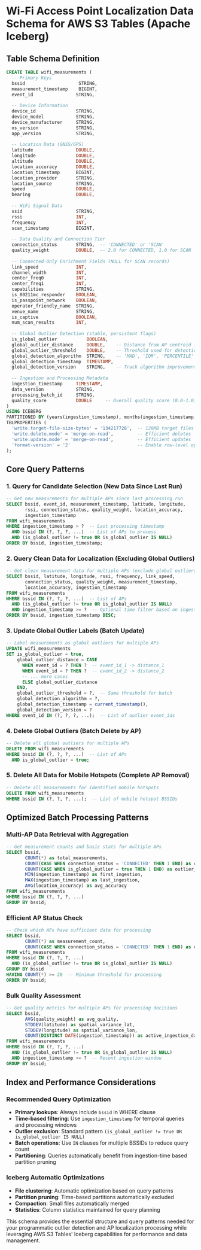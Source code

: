 # Wi-Fi Access Point Localization Data Schema for AWS S3 Tables (Apache Iceberg)

## Table Schema Definition

```sql
CREATE TABLE wifi_measurements (
  -- Primary Keys
  bssid                    STRING,
  measurement_timestamp    BIGINT,
  event_id                STRING,
  
  -- Device Information
  device_id               STRING,
  device_model            STRING,
  device_manufacturer     STRING,
  os_version              STRING,
  app_version             STRING,
  
  -- Location Data (GNSS/GPS)
  latitude                DOUBLE,
  longitude               DOUBLE,
  altitude                DOUBLE,
  location_accuracy       DOUBLE,
  location_timestamp      BIGINT,
  location_provider       STRING,
  location_source         STRING,
  speed                   DOUBLE,
  bearing                 DOUBLE,
  
  -- WiFi Signal Data
  ssid                    STRING,
  rssi                    INT,
  frequency               INT,
  scan_timestamp          BIGINT,
  
  -- Data Quality and Connection Tier
  connection_status       STRING,  -- 'CONNECTED' or 'SCAN'
  quality_weight          DOUBLE,  -- 2.0 for CONNECTED, 1.0 for SCAN
  
  -- Connected-Only Enrichment Fields (NULL for SCAN records)
  link_speed              INT,
  channel_width           INT,
  center_freq0            INT,
  center_freq1            INT,
  capabilities            STRING,
  is_80211mc_responder    BOOLEAN,
  is_passpoint_network    BOOLEAN,
  operator_friendly_name  STRING,
  venue_name              STRING,
  is_captive              BOOLEAN,
  num_scan_results        INT,
  
  -- Global Outlier Detection (stable, persistent flags)
  is_global_outlier           BOOLEAN,
  global_outlier_distance     DOUBLE,    -- Distance from AP centroid in meters
  global_outlier_threshold    DOUBLE,    -- Threshold used for detection
  global_detection_algorithm  STRING,    -- 'MAD', 'IQR', 'PERCENTILE'
  global_detection_timestamp  TIMESTAMP,
  global_detection_version    STRING,    -- Track algorithm improvements
  
  -- Ingestion and Processing Metadata
  ingestion_timestamp     TIMESTAMP,
  data_version            STRING,
  processing_batch_id     STRING,
  quality_score           DOUBLE     -- Overall quality score (0.0-1.0)
)
USING ICEBERG
PARTITIONED BY (years(ingestion_timestamp), months(ingestion_timestamp), days(ingestion_timestamp))
TBLPROPERTIES (
  'write.target-file-size-bytes' = '134217728',  -- 128MB target files
  'write.delete.mode' = 'merge-on-read',         -- Efficient deletes
  'write.update.mode' = 'merge-on-read',         -- Efficient updates
  'format-version' = '2'                         -- Enable row-level operations
);
```

## Core Query Patterns

### 1. Query for Candidate Selection (New Data Since Last Run)

```sql
-- Get new measurements for multiple APs since last processing run
SELECT bssid, event_id, measurement_timestamp, latitude, longitude, 
       rssi, connection_status, quality_weight, location_accuracy,
       ingestion_timestamp
FROM wifi_measurements 
WHERE ingestion_timestamp > ?  -- Last processing timestamp
  AND bssid IN (?, ?, ?, ...)  -- List of APs to process
  AND (is_global_outlier != true OR is_global_outlier IS NULL)
ORDER BY bssid, ingestion_timestamp;
```

### 2. Query Clean Data for Localization (Excluding Global Outliers)

```sql
-- Get clean measurement data for multiple APs (exclude global outliers)
SELECT bssid, latitude, longitude, rssi, frequency, link_speed,
       connection_status, quality_weight, measurement_timestamp,
       location_accuracy, ingestion_timestamp
FROM wifi_measurements 
WHERE bssid IN (?, ?, ?, ...)  -- List of APs
  AND (is_global_outlier != true OR is_global_outlier IS NULL)
  AND ingestion_timestamp >= ?  -- Optional time filter based on ingestion
ORDER BY bssid, ingestion_timestamp DESC;
```

### 3. Update Global Outlier Labels (Batch Update)

```sql
-- Label measurements as global outliers for multiple APs
UPDATE wifi_measurements 
SET is_global_outlier = true,
    global_outlier_distance = CASE 
      WHEN event_id = ? THEN ?  -- event_id_1 -> distance_1
      WHEN event_id = ? THEN ?  -- event_id_2 -> distance_2
      -- ... more cases
      ELSE global_outlier_distance 
    END,
    global_outlier_threshold = ?,  -- Same threshold for batch
    global_detection_algorithm = ?,
    global_detection_timestamp = current_timestamp(),
    global_detection_version = ?
WHERE event_id IN (?, ?, ?, ...);  -- List of outlier event_ids
```

### 4. Delete Global Outliers (Batch Delete by AP)

```sql
-- Delete all global outliers for multiple APs
DELETE FROM wifi_measurements 
WHERE bssid IN (?, ?, ?, ...)  -- List of APs
  AND is_global_outlier = true;
```

### 5. Delete All Data for Mobile Hotspots (Complete AP Removal)

```sql
-- Delete all measurements for identified mobile hotspots
DELETE FROM wifi_measurements 
WHERE bssid IN (?, ?, ?, ...);  -- List of mobile hotspot BSSIDs
```

## Optimized Batch Processing Patterns

### Multi-AP Data Retrieval with Aggregation

```sql
-- Get measurement counts and basic stats for multiple APs
SELECT bssid,
       COUNT(*) as total_measurements,
       COUNT(CASE WHEN connection_status = 'CONNECTED' THEN 1 END) as connected_count,
       COUNT(CASE WHEN is_global_outlier = true THEN 1 END) as outlier_count,
       MIN(ingestion_timestamp) as first_ingestion,
       MAX(ingestion_timestamp) as last_ingestion,
       AVG(location_accuracy) as avg_accuracy
FROM wifi_measurements 
WHERE bssid IN (?, ?, ?, ...)
GROUP BY bssid;
```

### Efficient AP Status Check

```sql
-- Check which APs have sufficient data for processing
SELECT bssid, 
       COUNT(*) as measurement_count,
       COUNT(CASE WHEN connection_status = 'CONNECTED' THEN 1 END) as connected_count
FROM wifi_measurements 
WHERE bssid IN (?, ?, ?, ...)
  AND (is_global_outlier != true OR is_global_outlier IS NULL)
GROUP BY bssid
HAVING COUNT(*) >= 20  -- Minimum threshold for processing
ORDER BY bssid;
```

### Bulk Quality Assessment

```sql
-- Get quality metrics for multiple APs for processing decisions
SELECT bssid,
       AVG(quality_weight) as avg_quality,
       STDDEV(latitude) as spatial_variance_lat,
       STDDEV(longitude) as spatial_variance_lon,
       COUNT(DISTINCT DATE(ingestion_timestamp)) as active_ingestion_days
FROM wifi_measurements 
WHERE bssid IN (?, ?, ?, ...)
  AND (is_global_outlier != true OR is_global_outlier IS NULL)
  AND ingestion_timestamp >= ?  -- Recent ingestion window
GROUP BY bssid;
```

## Index and Performance Considerations

### Recommended Query Optimization
- **Primary lookups**: Always include `bssid` in WHERE clause
- **Time-based filtering**: Use `ingestion_timestamp` for temporal queries and processing windows
- **Outlier exclusion**: Standard pattern `(is_global_outlier != true OR is_global_outlier IS NULL)`
- **Batch operations**: Use `IN` clauses for multiple BSSIDs to reduce query count
- **Partitioning**: Queries automatically benefit from ingestion-time based partition pruning

### Iceberg Automatic Optimizations
- **File clustering**: Automatic optimization based on query patterns
- **Partition pruning**: Time-based partitions automatically excluded
- **Compaction**: Small files automatically merged
- **Statistics**: Column statistics maintained for query planning

This schema provides the essential structure and query patterns needed for your programmatic outlier detection and AP localization processing while leveraging AWS S3 Tables' Iceberg capabilities for performance and data management.
